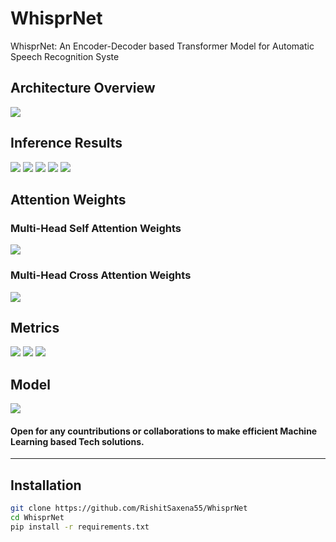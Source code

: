 # WhisprNet
WhisprNet: An Encoder-Decoder based Transformer Model for Automatic Speech Recognition Syste

## Architecture Overview
![](results/model-overview.png)

## Inference Results
![](results/inference_results/1.png)
![](results/inference_results/2.png)
![](results/inference_results/3.png)
![](results/inference_results/4.png)
![](results/inference_results/5.png)

## Attention Weights
### Multi-Head Self Attention Weights
![](results/attention-weights/self-attention-weights.png)

### Multi-Head Cross Attention Weights
![](results/attention-weights/cross-attention-weights.png)

## Metrics
![](results/metrics/metrics-1.png)
![](results/metrics/metrics-2.png)
![](results/metrics/metrics-3.png)

## Model
![](results/model/model.png)

#### Open for any countributions or collaborations to make efficient Machine Learning based Tech solutions.
---

## Installation
```bash
git clone https://github.com/RishitSaxena55/WhisprNet
cd WhisprNet
pip install -r requirements.txt


